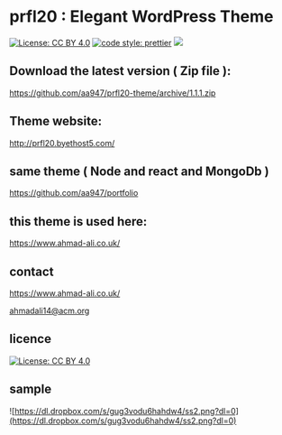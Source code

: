 #  prfl20 : Elegant WordPress Theme

[![License: CC BY 4.0](https://img.shields.io/badge/License-CC%20BY%204.0-lightgrey.svg)](https://creativecommons.org/licenses/by/4.0/) [![code style: prettier](https://img.shields.io/badge/code_style-prettier-ff69b4.svg?style=flat-square)](https://github.com/prettier/prettier) ![](https://david-dm.org/aa947/prfl20.svg) 



## Download the latest version ( Zip file ): 
https://github.com/aa947/prfl20-theme/archive/1.1.1.zip

## Theme website: 

http://prfl20.byethost5.com/

## same theme ( Node and react and MongoDb )

https://github.com/aa947/portfolio


## this theme is used here: 

https://www.ahmad-ali.co.uk/


## contact

 https://www.ahmad-ali.co.uk/
 
 ahmadali14@acm.org
 
## licence 

 [![License: CC BY 4.0](https://licensebuttons.net/l/by/4.0/80x15.png)](https://creativecommons.org/licenses/by/4.0/)



## sample

![https://dl.dropbox.com/s/gug3vodu6hahdw4/ss2.png?dl=0](https://dl.dropbox.com/s/gug3vodu6hahdw4/ss2.png?dl=0)
